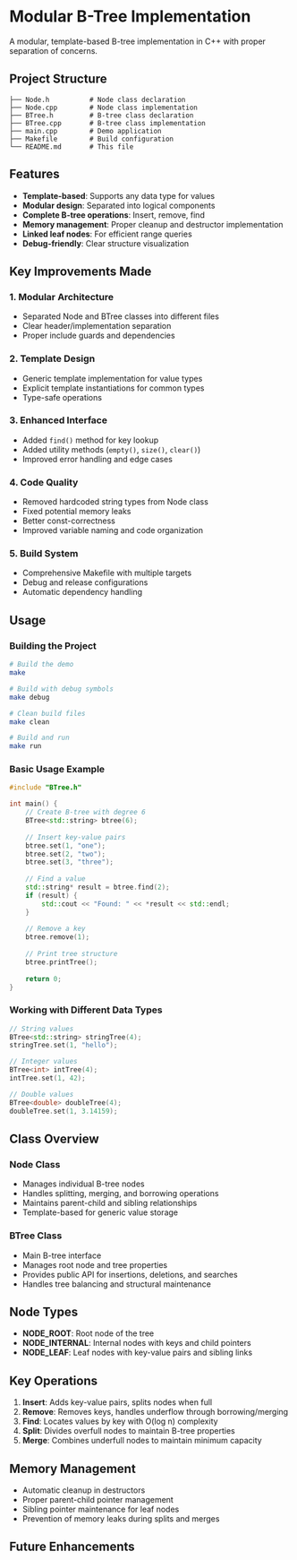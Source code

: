 # Modular B-Tree Implementation

A modular, template-based B-tree implementation in C++ with proper separation of concerns.

## Project Structure

```
├── Node.h          # Node class declaration
├── Node.cpp        # Node class implementation
├── BTree.h         # B-tree class declaration
├── BTree.cpp       # B-tree class implementation
├── main.cpp        # Demo application
├── Makefile        # Build configuration
└── README.md       # This file
```

## Features

- **Template-based**: Supports any data type for values
- **Modular design**: Separated into logical components
- **Complete B-tree operations**: Insert, remove, find
- **Memory management**: Proper cleanup and destructor implementation
- **Linked leaf nodes**: For efficient range queries
- **Debug-friendly**: Clear structure visualization

## Key Improvements Made

### 1. Modular Architecture
- Separated Node and BTree classes into different files
- Clear header/implementation separation
- Proper include guards and dependencies

### 2. Template Design
- Generic template implementation for value types
- Explicit template instantiations for common types
- Type-safe operations

### 3. Enhanced Interface
- Added `find()` method for key lookup
- Added utility methods (`empty()`, `size()`, `clear()`)
- Improved error handling and edge cases

### 4. Code Quality
- Removed hardcoded string types from Node class
- Fixed potential memory leaks
- Better const-correctness
- Improved variable naming and code organization

### 5. Build System
- Comprehensive Makefile with multiple targets
- Debug and release configurations
- Automatic dependency handling

## Usage

### Building the Project

```bash
# Build the demo
make

# Build with debug symbols
make debug

# Clean build files
make clean

# Build and run
make run
```

### Basic Usage Example

```cpp
#include "BTree.h"

int main() {
    // Create B-tree with degree 6
    BTree<std::string> btree(6);
    
    // Insert key-value pairs
    btree.set(1, "one");
    btree.set(2, "two");
    btree.set(3, "three");
    
    // Find a value
    std::string* result = btree.find(2);
    if (result) {
        std::cout << "Found: " << *result << std::endl;
    }
    
    // Remove a key
    btree.remove(1);
    
    // Print tree structure
    btree.printTree();
    
    return 0;
}
```

### Working with Different Data Types

```cpp
// String values
BTree<std::string> stringTree(4);
stringTree.set(1, "hello");

// Integer values  
BTree<int> intTree(4);
intTree.set(1, 42);

// Double values
BTree<double> doubleTree(4);
doubleTree.set(1, 3.14159);
```

## Class Overview

### Node<T> Class
- Manages individual B-tree nodes
- Handles splitting, merging, and borrowing operations
- Maintains parent-child and sibling relationships
- Template-based for generic value storage

### BTree<T> Class
- Main B-tree interface
- Manages root node and tree properties
- Provides public API for insertions, deletions, and searches
- Handles tree balancing and structural maintenance

## Node Types

- **NODE_ROOT**: Root node of the tree
- **NODE_INTERNAL**: Internal nodes with keys and child pointers
- **NODE_LEAF**: Leaf nodes with key-value pairs and sibling links

## Key Operations

1. **Insert**: Adds key-value pairs, splits nodes when full
2. **Remove**: Removes keys, handles underflow through borrowing/merging
3. **Find**: Locates values by key with O(log n) complexity
4. **Split**: Divides overfull nodes to maintain B-tree properties
5. **Merge**: Combines underfull nodes to maintain minimum capacity

## Memory Management

- Automatic cleanup in destructors
- Proper parent-child pointer management
- Sibling pointer maintenance for leaf nodes
- Prevention of memory leaks during splits and merges

## Future Enhancements
